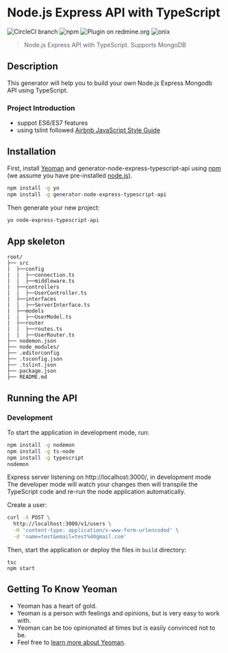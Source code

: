 # Node.js Express API with TypeScript


![CircleCI branch](https://img.shields.io/circleci/project/github/RedSparr0w/node-csgo-parser/master.svg?style=flat-square)
![npm](https://img.shields.io/npm/dm/localeval.svg?style=flat-square)
![Plugin on redmine.org](https://img.shields.io/redmine/plugin/stars/redmine_xlsx_format_issue_exporter.svg?style=flat-square)
![onix](https://img.shields.io/badge/onix-systems-blue.svg)

> Node.js Express API with TypeScript. Supports MongoDB

## Description
This generator will help you to build your own Node.js Express Mongodb API using TypeScript.

### Project Introduction
- suppot ES6/ES7 features
- using tslint followed [Airbnb JavaScript Style Guide](https://github.com/airbnb/javascript)

## Installation

First, install [Yeoman](http://yeoman.io) and generator-node-express-typescript-api using [npm](https://www.npmjs.com/) (we assume you have pre-installed [node.js](https://nodejs.org/)).

```bash
npm install -g yo
npm install -g generator-node-express-typescript-api
```

Then generate your new project:

```bash
yo node-express-typescript-api
```
## App skeleton
```
root/
├── src
|  ├──config
|  |  ├──connection.ts
|  |  ├──middleware.ts
|  ├──controllers
|  |  ├──UserController.ts
|  ├──interfaces
|  |  ├──ServerInterface.ts
|  ├──models
|  |  ├──UserModel.ts
|  ├──router
|  |  ├──routes.ts
|  |  ├──UserRouter.ts
├── nodemon.json
├── node_modules/
├── .editorconfig
├── .tsconfig.json
├── .tslint.json
├── package.json
├── README.md
```
## Running the API
### Development
To start the application in development mode, run:

```bash
npm install -g nodemon
npm install -g ts-node
npm install -g typescript
nodemon
```
Express server listening on http://localhost:3000/, in development mode
The developer mode will watch your changes then will transpile the TypeScript code and re-run the node application automatically.

Create a user:

```bash
curl -X POST \
  http://localhost:3000/v1/users \
  -H 'content-type: application/x-www-form-urlencoded' \
  -d 'name=test&email=test%40gmail.com'
```

Then, start the application or deploy the files in `build` directory:
```
tsc
npm start
```

## Getting To Know Yeoman

 * Yeoman has a heart of gold.
 * Yeoman is a person with feelings and opinions, but is very easy to work with.
 * Yeoman can be too opinionated at times but is easily convinced not to be.
 * Feel free to [learn more about Yeoman](http://yeoman.io/).

[travis-image]: https://travis-ci.org/caiobsouza/generator-ts-node-api.svg?branch=master
[travis-url]: https://travis-ci.org/caiobsouza/generator-ts-node-api
